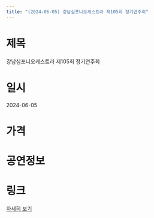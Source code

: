 ```yaml
---
title: "(2024-06-05) 강남심포니오케스트라 제105회 정기연주회"
---
```


# 제목
강남심포니오케스트라 제105회 정기연주회

# 일시
2024-06-05

# 가격


# 공연정보


# 링크
[자세히 보기](https://www.sac.or.kr/site/main/show/show_view?SN=66642, "https://www.sac.or.kr/site/main/show/show_view?SN=66642")
